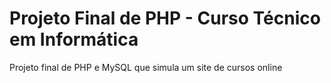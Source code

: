 # Projeto Final de PHP - Curso Técnico em Informática

Projeto final de PHP e MySQL que simula um site de cursos online
